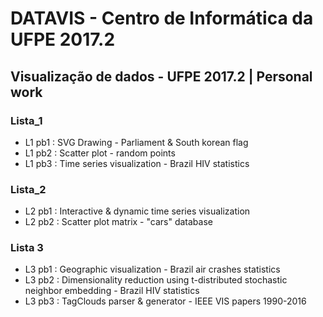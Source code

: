 # DATAVIS - Centro de Informática da UFPE 2017.2
## Visualização de dados - UFPE 2017.2 | Personal work  
### Lista_1  
- L1 pb1 : SVG Drawing - Parliament & South korean flag  
- L1 pb2 : Scatter plot - random points  
- L1 pb3 : Time series visualization - Brazil HIV statistics  
### Lista_2    
- L2 pb1 : Interactive & dynamic time series visualization  
- L2 pb2 : Scatter plot matrix - "cars" database  
### Lista 3   
- L3 pb1 : Geographic visualization - Brazil air crashes statistics  
- L3 pb2 : Dimensionality reduction using t-distributed stochastic neighbor embedding - Brazil HIV statistics  
- L3 pb3 : TagClouds parser & generator - IEEE VIS papers 1990-2016  
